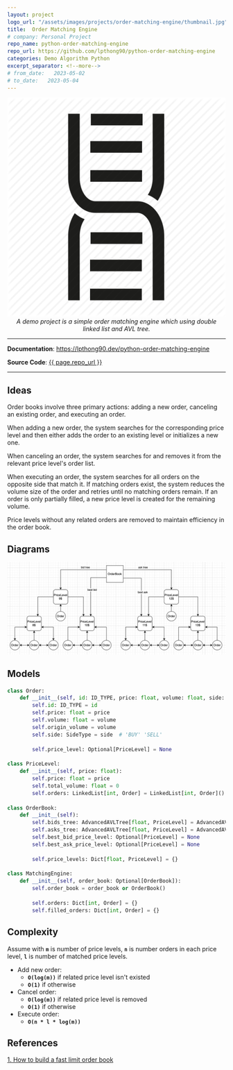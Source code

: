 ```yaml
---
layout: project
logo_url: "/assets/images/projects/order-matching-engine/thumbnail.jpg"
title:  Order Matching Engine
# company: Personal Project
repo_name: python-order-matching-engine
repo_url: https://github.com/lpthong90/python-order-matching-engine
categories: Demo Algorithm Python
excerpt_separator: <!--more-->
# from_date:   2023-05-02
# to_date:   2023-05-04
---
```


<p align="center">
  <a href="/projects/099988-python-order-matching-engine.html">
      <img class="project-thumnail-small" src="/assets/images/projects/order-matching-engine/thumbnail.jpg" alt="Order Matching Engine">
  </a> 
  <br>
  <em>A demo project is a simple order matching engine which using double linked list and AVL tree.</em>
</p>
<!--more-->

---

**Documentation**: <a href="https://lpthong90.dev/python-order-matching-engine" target="_blank">https://lpthong90.dev/python-order-matching-engine</a>

**Source  Code**: <a href="{{ page.repo_url }}" target="_blank">{{ page.repo_url }}</a>

---

## Ideas

Order books involve three primary actions: adding a new order, canceling an existing order, and executing an order. 

When adding a new order, the system searches for the corresponding price level and then either adds the order to an existing level or initializes a new one. 

When canceling an order, the system searches for and removes it from the relevant price level's order list.

When executing an order, the system searches for all orders on the opposite side that match it. If matching orders exist, the system reduces the volume size of the order and retries until no matching orders remain. If an order is only partially filled, a new price level is created for the remaining volume.

Price levels without any related orders are removed to maintain efficiency in the order book.

## Diagrams

<img src="/assets/images/projects/python-order-matching-engine-diagram.png" alt="OrderMatchingEngineDiagram">

## Models

``` python
class Order:
    def __init__(self, id: ID_TYPE, price: float, volume: float, side: SideType):
        self.id: ID_TYPE = id
        self.price: float = price
        self.volume: float = volume
        self.origin_volume = volume
        self.side: SideType = side  # 'BUY' 'SELL'

        self.price_level: Optional[PriceLevel] = None

class PriceLevel:
    def __init__(self, price: float):
        self.price: float = price
        self.total_volume: float = 0
        self.orders: LinkedList[int, Order] = LinkedList[int, Order]()

class OrderBook:
    def __init__(self):
        self.bids_tree: AdvancedAVLTree[float, PriceLevel] = AdvancedAVLTree[float, PriceLevel]()
        self.asks_tree: AdvancedAVLTree[float, PriceLevel] = AdvancedAVLTree[float, PriceLevel]()
        self.best_bid_price_level: Optional[PriceLevel] = None
        self.best_ask_price_level: Optional[PriceLevel] = None

        self.price_levels: Dict[float, PriceLevel] = {}

class MatchingEngine:
    def __init__(self, order_book: Optional[OrderBook]):
        self.order_book = order_book or OrderBook()

        self.orders: Dict[int, Order] = {}
        self.filled_orders: Dict[int, Order] = {}
```

## Complexity

Assume with **`m`** is number of price levels, **`n`** is number orders in each price level, **`l`** is number of matched price levels.

- Add new order:
  - **`O(log(m))`** if related price level isn't existed
  - **`O(1)`** if otherwise
- Cancel order:
  - **`O(log(m))`** if related price level is removed
  - **`O(1)`** if otherwise
- Execute order:
  - **`O(n * l * log(m))`**

## References

<a href="https://web.archive.org/web/20110219163448/http://howtohft.wordpress.com/2011/02/15/how-to-build-a-fast-limit-order-book/" target="_blank">1. How to build a fast limit order book </a>
